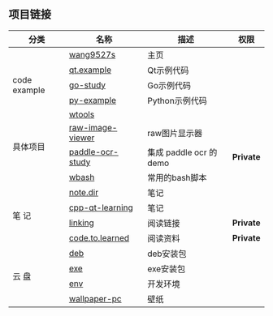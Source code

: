 ## 项目链接

<table>
  <thead>
    <tr>
      <th>分类</th>
      <th>名称</th>
      <th>描述</th>
      <th>权限</th>
    </tr>
  </thead>
  <tbody>
    <tr>
      <td></td>
      <td><a href="https://github.com/wang9527s/wang9527s">wang9527s</a></td>
      <td> 主页 </td>
      <td>  </td>
    </tr>
    <tr>
      <td rowspan="3">code example</td>
      <td><a href="https://github.com/wang9527s/qt.example">qt.example</a></td>
      <td> Qt示例代码 </td>
      <td>  </td>
    </tr>
    <tr>
      <td><a href="https://github.com/wang9527s/go-study">go-study</a></td>
      <td> Go示例代码 </td>
      <td>  </td>
    </tr>
    <tr>
      <td><a href="https://github.com/wang9527s/py-example">py-example</a></td>
      <td> Python示例代码 </td>
      <td>  </td>
    </tr>
    <tr>
      <td rowspan="4">具体项目</td>
      <td><a href="https://github.com/wang9527s/wtools">wtools</a></td>
      <td>	</td>
      <td>  </td>
    </tr>
    <tr>
      <td><a href="https://github.com/wang9527s/raw-image-viewer">raw-image-viewer</a></td>
      <td> raw图片显示器 </td>
      <td>  </td>
    </tr>
    <tr>
      <td><a href="https://github.com/wang9527s/paddle-ocr-study">paddle-ocr-study</a></td>
      <td> 集成 paddle ocr 的 demo </td>
      <td> <strong>Private</strong> </td>
    </tr>
    <tr>
      <td><a href="https://github.com/wang9527s/wbash">wbash</a></td>
      <td> 常用的bash脚本 </td>
      <td>  </td>
    </tr>
    <tr>
      <td rowspan="4">笔 记</td>
      <td><a href="https://github.com/wang9527s/note.dir">note.dir</a></td>
      <td> 笔记	</td>
      <td>  </td>
    </tr>
    <tr>
      <td><a href="https://github.com/wang9527s/cpp-qt-learning">cpp-qt-learning</a></td>
      <td> 笔记 </td>
      <td>  </td>
    </tr>
    <tr>
      <td><a href="https://github.com/wang9527s/linking">linking</a></td>
      <td> 阅读链接 </td>
      <td> <strong>Private</strong> </td>
    </tr>
    <tr>
      <td><a href="https://github.com/wang9527s/code.to.learned">code.to.learned</a></td>
      <td> 阅读资料 </td>
      <td> <strong>Private</strong> </td>
    </tr>
    <tr>
      <td rowspan="4">云 盘</td>
      <td><a href="https://github.com/wang9527s/deb">deb</a></td>
      <td> deb安装包 </td>
      <td>  </td>
    </tr>
    <tr>
      <td><a href="https://github.com/wang9527s/exe">exe</a></td>
      <td> exe安装包 </td>
      <td>  </td>
    </tr>
    <tr>
      <td><a href="https://github.com/wang9527s/env">env</a></td>
      <td> 开发环境 </td>
      <td>  </td>
    </tr>
    <tr>
      <td><a href="https://github.com/wang9527s/wallpaper-pc">wallpaper-pc</a></td>
      <td> 壁纸 </td>
      <td>  </td>
    </tr>
  </tbody>
</table>

